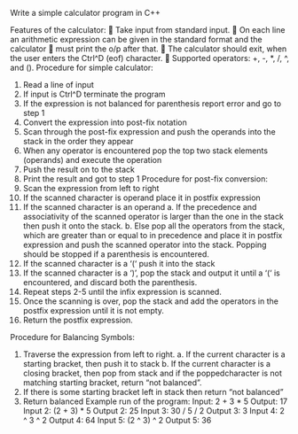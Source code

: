 Write a simple calculator program in C++

Features of the calculator:
 Take input from standard input.
 On each line an arithmetic expression can be given in the standard format and the
calculator
 must print the o/p after that.
 The calculator should exit, when the user enters the Ctrl^D (eof) character.
 Supported operators: +, -, *, /, ^, and ().
Procedure for simple calculator:
1. Read a line of input
2. If input is Ctrl^D terminate the program
3. If the expression is not balanced for parenthesis report error and go to step 1
4. Convert the expression into post-fix notation
5. Scan through the post-fix expression and push the operands into the stack in the order
they appear
6. When any operator is encountered pop the top two stack elements (operands) and execute
the operation
7. Push the result on to the stack
8. Print the result and got to step 1
Procedure for post-fix conversion:
1. Scan the expression from left to right
2. If the scanned character is operand place it in postfix expression
3. If the scanned character is an operand
a. If the precedence and associativity of the scanned operator is larger than the one in the
stack then push it onto the stack.
b. Else pop all the operators from the stack, which are greater than or equal to in precedence
and place it in postfix expression and push the scanned operator into the stack. Popping
should be stopped if a parenthesis is encountered.
4. If the scanned character is a ‘(‘ push it into the stack
5. If the scanned character is a ‘)’, pop the stack and output it until a ‘(‘ is
encountered, and discard both the parenthesis.
6. Repeat steps 2-5 until the infix expression is scanned.
7. Once the scanning is over, pop the stack and add the operators in the postfix
expression until it is not empty.
8. Return the postfix expression.

Procedure for Balancing Symbols:
1. Traverse the expression from left to right.
a. If the current character is a starting bracket, then push it to stack
b. If the current character is a closing bracket, then pop from stack and if the
poppedcharacter is not matching starting bracket, return “not balanced”.
2. If there is some starting bracket left in stack then return “not balanced”
3. Return balanced
Example run of the program:
Input: 2 + 3 * 5
Output: 17
Input 2: (2 + 3) * 5
Output 2: 25
Input 3: 30 / 5 / 2
Output 3: 3
Input 4: 2 ^ 3 ^ 2
Output 4: 64
Input 5: (2 ^ 3) ^ 2
Output 5: 36